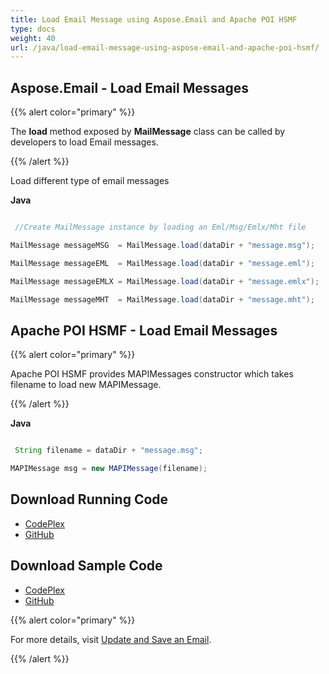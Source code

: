 ```yaml
---
title: Load Email Message using Aspose.Email and Apache POI HSMF
type: docs
weight: 40
url: /java/load-email-message-using-aspose-email-and-apache-poi-hsmf/
---
```


## **Aspose.Email - Load Email Messages**
{{% alert color="primary" %}} 

The **load** method exposed by **MailMessage** class can be called by developers to load Email messages.

{{% /alert %}} 

Load different type of email messages

**Java**

```java

 //Create MailMessage instance by loading an Eml/Msg/Emlx/Mht file

MailMessage messageMSG 	= MailMessage.load(dataDir + "message.msg");

MailMessage messageEML 	= MailMessage.load(dataDir + "message.eml");

MailMessage messageEMLX = MailMessage.load(dataDir + "message.emlx");

MailMessage messageMHT 	= MailMessage.load(dataDir + "message.mht");

```
## **Apache POI HSMF - Load Email Messages**
{{% alert color="primary" %}} 

Apache POI HSMF provides MAPIMessages constructor which takes filename to load new MAPIMessage.

{{% /alert %}} 

**Java**

```java

 String filename = dataDir + "message.msg";

MAPIMessage msg = new MAPIMessage(filename);

```
## **Download Running Code**
- [CodePlex](https://archive.codeplex.com/?p=asposeemailjavaapachepoi)
- [GitHub](https://github.com/aspose-email/Aspose.Email-for-Java/releases/tag/Aspose.Email_Java_for_Apache_POI-v1.0.0)
## **Download Sample Code**
- [CodePlex](https://archive.codeplex.com/?p=asposeemailjavaapachepoi#src/main/java/com/aspose/email/examples/featurescomparison/loadnsave/)
- [GitHub](https://github.com/aspose-email/Aspose.Email-for-Java/tree/master/Plugins/Aspose_Email_for_Apache_POI/src/main/java/com/aspose/email/examples/featurescomparison/loadnsave)

{{% alert color="primary" %}} 

For more details, visit [Update and Save an Email](/email/java/loading-and-saving-message/).

{{% /alert %}}
